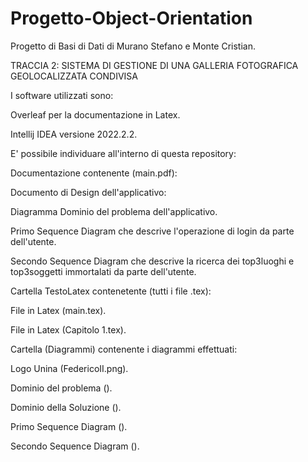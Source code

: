 # Progetto-Object-Orientation
Progetto di Basi di Dati di Murano Stefano e Monte Cristian.

TRACCIA 2: SISTEMA DI GESTIONE DI UNA GALLERIA FOTOGRAFICA GEOLOCALIZZATA CONDIVISA

I software utilizzati sono:

Overleaf per la documentazione in Latex.

Intellij IDEA versione 2022.2.2.

E' possibile individuare all'interno di questa repository:

Documentazione contenente (main.pdf):

Documento di Design dell'applicativo:

Diagramma Dominio del problema dell'applicativo.

Primo Sequence Diagram che descrive l'operazione di login da parte dell'utente.

Secondo Sequence Diagram che descrive la ricerca dei top3luoghi e top3soggetti immortalati da parte dell'utente.

Cartella TestoLatex contenetente (tutti i file .tex):

File in Latex (main.tex).

File in Latex (Capitolo 1.tex).

Cartella (Diagrammi) contenente i diagrammi effettuati:

Logo Unina (FedericoII.png).

Dominio del problema ().

Dominio della Soluzione ().

Primo Sequence Diagram ().

Secondo Sequence Diagram ().
